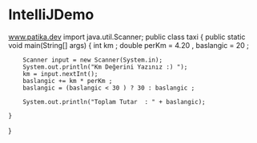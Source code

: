 # IntelliJDemo
www.patika.dev
import java.util.Scanner;
public class taxi {
    public static void main(String[] args) {
    int km ;
    double perKm = 4.20 , baslangic = 20 ;

        Scanner input = new Scanner(System.in);
        System.out.println("Km Değerini Yazınız :) ");
        km = input.nextInt();
        baslangic += km * perKm ;
        baslangic = (baslangic < 30 ) ? 30 : baslangic ;

        System.out.println("Toplam Tutar  : " + baslangic);

    }
}
